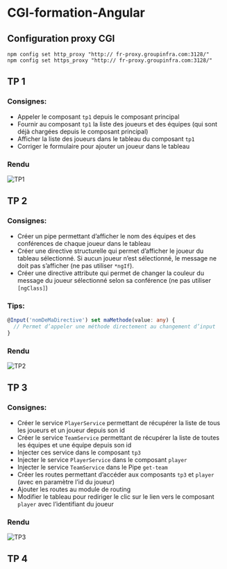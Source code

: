 # CGI-formation-Angular

## Configuration proxy CGI
```
npm config set http_proxy "http:// fr-proxy.groupinfra.com:3128/"
npm config set https_proxy "http:// fr-proxy.groupinfra.com:3128/"
```

## TP 1
### Consignes:  
- Appeler le composant `tp1` depuis le composant principal   
- Fournir au composant `tp1` la liste des joueurs et des équipes (qui sont déjà chargées depuis le composant principal)  
- Afficher la liste des joueurs dans le tableau du composant `tp1`  
- Corriger le formulaire pour ajouter un joueur dans le tableau  

### Rendu
![TP1](/assets/images/tp1.jpg)

## TP 2
### Consignes:  
- Créer un pipe permettant d’afficher le nom des équipes et des conférences de chaque joueur dans le tableau  
- Créer une directive structurelle qui permet d’afficher le joueur du tableau sélectionné. Si aucun joueur n’est sélectionné, le message ne doit pas s’afficher (ne pas utiliser `*ngIf`).
- Créer une directive attribute qui permet de changer la couleur du message du joueur sélectionné selon sa conférence (ne pas utiliser `[ngClass]`)

### Tips:
```typescript
@Input('nomDeMaDirective') set maMethode(value: any) {
  // Permet d’appeler une méthode directement au changement d’input
}
```

### Rendu
![TP2](/assets/images/tp2.jpg)

## TP 3
### Consignes:
- Créer le service `PlayerService` permettant de récupérer la liste de tous les joueurs et un joueur depuis son id
- Créer le service `TeamService` permettant de récupérer la liste de toutes les équipes et une équipe depuis son id
- Injecter ces service dans le composant `tp3` 
- Injecter le service `PlayerService` dans le composant `player`
- Injecter le service `TeamService` dans le Pipe `get-team`
- Créer les routes permettant d’accéder aux composants `tp3` et `player` (avec en paramètre l’id du joueur)
- Ajouter les routes au module de routing
- Modifier le tableau pour rediriger le clic sur le lien vers le composant `player` avec l’identifiant du joueur 

### Rendu
![TP3](/assets/images/tp3.jpg)

## TP 4